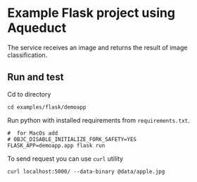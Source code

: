 # Example Flask project using Aqueduct
The service receives an image and returns the result of image classification.


## Run and test

Cd to directory
```shell
cd examples/flask/demoapp
```

Run python with installed requirements from `requirements.txt`.
```shell
#  for MacOs add 
# OBJC_DISABLE_INITIALIZE_FORK_SAFETY=YES 
FLASK_APP=demoapp.app flask run
```
To send request you can use `curl` utility
```shell
curl localhost:5000/ --data-binary @data/apple.jpg
```